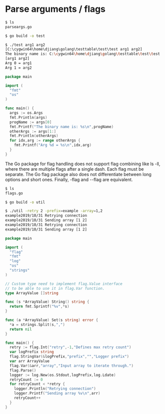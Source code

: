 # Parse arguments / flags

```bash
$ ls
parseargs.go

$ go build -o test

$ ./test arg1 arg2
[C:\cygwin64\home\djiang\golang\testtable\test\test arg1 arg2]
The binary name is: C:\cygwin64\home\djiang\golang\testtable\test\test
[arg1 arg2]
Arg 0 = arg1
Arg 1 = arg2
```

```go
package main

import (
  "fmt"
  "os"
)

func main() {
  args := os.Args
  fmt.Println(args)
  progName := args[0]
  fmt.Printf("The binary name is: %s\n",progName)
  otherArgs := args[1:]
  fmt.Println(otherArgs)
  for idx,arg := range otherArgs {
    fmt.Printf("Arg %d = %s\n",idx,arg)
  }
}
```

The Go package for flag handling does not support flag combining like ls -ll, where there are multiple flags after a single dash. Each flag must be separate. The Go flag package also does not differentiate between long options and short ones. Finally, -flag and --flag are equivalent.

```bash
$ ls
flags.go

$ go build -o util

$ ./util -retry 2 -prefix=example -array=1,2
example2019/10/31 Retrying connection
example2019/10/31 Sending array [1 2]
example2019/10/31 Retrying connection
example2019/10/31 Sending array [1 2]
```

```go
package main

import (
  "flag"
  "fmt"
  "log"
  "os"
  "strings"
)

// Custom type need to implement flag.Value interface
// to be able to use it in flag.Var function.
type ArrayValue []string

func (s *ArrayValue) String() string {
  return fmt.Sprintf("%v",*s)
}

func (a *ArrayValue) Set(s string) error {
  *a = strings.Split(s,",")
  return nil
}

func main() {
  retry := flag.Int("retry",-1,"Defines max retry count")
  var logPrefix string
  flag.StringVar(&logPrefix,"prefix","","Logger prefix")
  var arr ArrayValue
  flag.Var(&arr,"array","Input array to iterate through.")
  flag.Parse()
  logger := log.New(os.Stdout,logPrefix,log.Ldate)
  retryCount := 0
  for retryCount < *retry {
    logger.Println("Retrying connection")
    logger.Printf("Sending array %v\n",arr)
    retryCount++
  }
}
```

